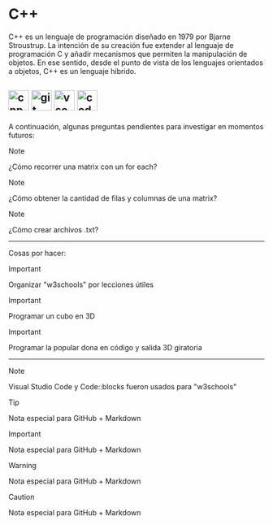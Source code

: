 # C++

C++ es un lenguaje de programación diseñado en 1979 por Bjarne Stroustrup. La intención de su creación fue extender al lenguaje de programación C y añadir mecanismos que permiten la manipulación de objetos. En ese sentido, desde el punto de vista de los lenguajes orientados a objetos, C++ es un lenguaje híbrido.

<img src="https://raw.githubusercontent.com/isocpp/logos/master/cpp_logo.svg" alt="cpp" width="40" height="40"/> <img src="https://git-scm.com/images/logos/downloads/Git-Icon-1788C.svg" alt="git" width="40" height="40"/> <img src="https://code.visualstudio.com/assets/images/code-stable.png" alt="vscode" width="40" height="40"/>
<img src="https://upload.wikimedia.org/wikipedia/commons/4/4b/Codeblocks_logo.png" alt="codeblocks" width="40" height="40"/>
---

A continuación, algunas preguntas pendientes para investigar en momentos futuros:

> [!NOTE]
> ¿Cómo recorrer una matrix con un for each?

> [!NOTE]
> ¿Cómo obtener la cantidad de filas y columnas de una matrix?

> [!NOTE]
> ¿Cómo crear archivos .txt?

---

Cosas por hacer:
> [!IMPORTANT]
> Organizar "w3schools" por lecciones útiles

> [!IMPORTANT]
> Programar un cubo en 3D

> [!IMPORTANT]
> Programar la popular dona en código y salida 3D giratoria

---

> [!NOTE]
> Visual Studio Code y Code::blocks fueron usados para "w3schools"

> [!TIP]
> Nota especial para GitHub + Markdown

> [!IMPORTANT]
> Nota especial para GitHub + Markdown

> [!WARNING]
> Nota especial para GitHub + Markdown

> [!CAUTION]
> Nota especial para GitHub + Markdown
